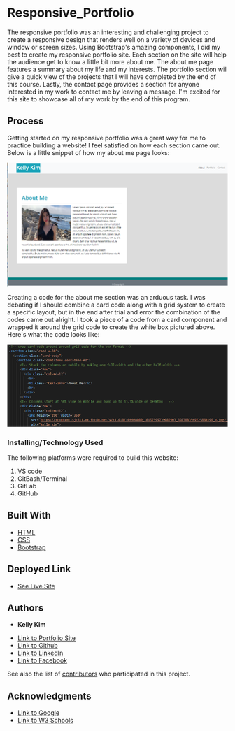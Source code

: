 # Responsive_Portfolio


The responsive portfolio was an interesting and challenging project to create a responsive design that renders well on a variety of devices and window or screen sizes. Using Bootstrap's amazing components, I did my best to create my responsive portfolio site. 
Each section on the site will help the audience get to know a little bit more about me. The about me page features a summary about my life and my interests. The portfolio section will give a quick view of the projects that I will have completed by the end of this course. Lastly, the contact page provides a section for anyone interested in my work to contact me by leaving a message. I'm excited for this site to showcase all of my work by the end of this program.

## Process
Getting started on my responsive portfolio was a great way for me to practice building a website! I feel satisfied on how each section came out. Below is a little snippet of how my about me page looks:

![Image](screenshot8.png)

Creating a code for the about me section was an arduous task. I was debating if I should combine a card code along with a grid system to create a specific layout, but in the end after trial and error the combination of the codes came out alright. I took a piece of a code from a card component and wrapped it around the grid code to create the white box pictured above. Here's what the code looks like:

![Image](screenshot3.png)



### Installing/Technology Used

The following platforms were required to build this website:

1) VS code
2) GitBash/Terminal
3) GitLab
4) GitHub

## Built With

* [HTML](https://developer.mozilla.org/en-US/docs/Web/HTML)
* [CSS](https://developer.mozilla.org/en-US/docs/Web/CSS)
* [Bootstrap](https://getbootstrap.com/docs/4.5/getting-started/introduction/)

## Deployed Link

* [See Live Site](https://kellykim831.github.io/Responsive_Portfolio/)


## Authors

* **Kelly Kim** 

- [Link to Portfolio Site](https://kellykim831.github.io/Responsive_Portfolio/)
- [Link to Github](https://github.com/kellykim831)
- [Link to LinkedIn](https://www.linkedin.com/in/realtorkellykim/)
- [Link to Facebook](https://www.facebook.com/kimkelz)

See also the list of [contributors](https://github.com/your/project/contributors) who participated in this project.


## Acknowledgments

- [Link to Google](https://www.google.com)
- [Link to W3 Schools](https://www.w3schools.com)
